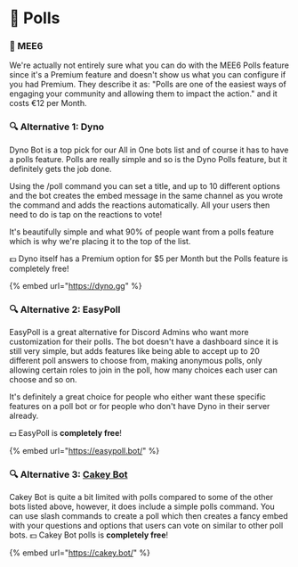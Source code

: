 # 👑 Polls

### 👑 MEE6

We're actually not entirely sure what you can do with the MEE6 Polls feature since it's a Premium feature and doesn't show us what you can configure if you had Premium. They describe it as: "Polls are one of the easiest ways of engaging your community and allowing them to impact the action." and it costs €12 per Month.

### 🔍 Alternative 1: Dyno

Dyno Bot is a top pick for our All in One bots list and of course it has to have a polls feature. Polls are really simple and so is the Dyno Polls feature, but it definitely gets the job done.

Using the /poll command you can set a title, and up to 10 different options and the bot creates the embed message in the same channel as you wrote the command and adds the reactions automatically. All your users then need to do is tap on the reactions to vote!

It's beautifully simple and what 90% of people want from a polls feature which is why we're placing it to the top of the list.

💵 Dyno itself has a Premium option for $5 per Month but the Polls feature is completely free!

{% embed url="https://dyno.gg" %}

### 🔍 Alternative 2: EasyPoll

EasyPoll is a great alternative for Discord Admins who want more customization for their polls. The bot doesn't have a dashboard since it is still very simple, but adds features like being able to accept up to 20 different poll answers to choose from, making anonymous polls, only allowing certain roles to join in the poll, how many choices each user can choose and so on.

It's definitely a great choice for people who either want these specific features on a poll bot or for people who don't have Dyno in their server already.

💵 EasyPoll is **completely free**!

{% embed url="https://easypoll.bot/" %}

### 🔍 Alternative 3: [Cakey Bot](https://cakey.bot/)

Cakey Bot is quite a bit limited with polls compared to some of the other bots listed above, however, it does include a simple polls command. You can use slash commands to create a poll which then creates a fancy embed with your questions and options that users can vote on similar to other poll bots.
💵 Cakey Bot polls is **completely free**!

{% embed url="https://cakey.bot/" %}
